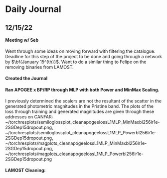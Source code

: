 # Daily Journal

## 12/15/22

#### Meeting w/ Seb
Went through some ideas on moving forward with filtering the catalogue. Deadline for this step of the project to be done and going through a network by $\bf{January 15^{th}}$. Want to do a similar thing to Felipe on the removing binaries from LAMOST.

#### Created the Journal

#### Ran APOGEE x BP/RP through MLP with both Power and MinMax Scaling.
I previously determined the scalers are not the resultant of the scatter in the generated photometric magnitudes in the Pristine band. The plots of the loss through training and generated magnitudes are given through these addresses on CANFAR: ~/torchresplots/semiloglossplot_cleanapogeelossL1MLP_MinMaxbl256lr1e-2SGDep15dropout.png, ~/torchresplots/semiloglossplot_cleanapogeelossL1MLP_Powerbl256lr1e-2SGDep15dropout.png, ~/torchresplots/magplots_cleanapogeelossL1MLP_MinMaxbl256lr1e-2SGDep15dropout.png, ~/torchresplots/magplots_cleanapogeelossL1MLP_Powerbl256lr1e-2SGDep15dropout.png

#### LAMOST Cleaning:

